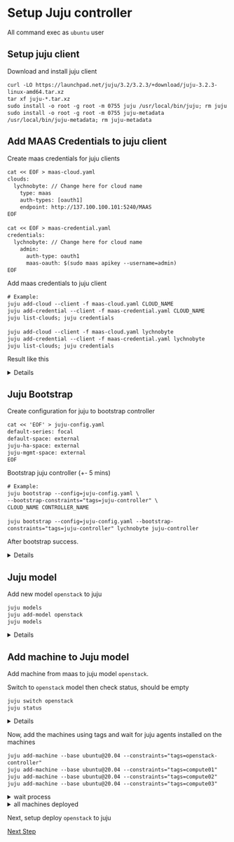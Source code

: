 # Setup Juju controller

All command exec as `ubuntu` user

## Setup juju client
Download and install juju client

```
curl -LO https://launchpad.net/juju/3.2/3.2.3/+download/juju-3.2.3-linux-amd64.tar.xz
tar xf juju-*.tar.xz
sudo install -o root -g root -m 0755 juju /usr/local/bin/juju; rm juju
sudo install -o root -g root -m 0755 juju-metadata /usr/local/bin/juju-metadata; rm juju-metadata
```

## Add MAAS Credentials to juju client
Create maas credentials for juju clients

```
cat << EOF > maas-cloud.yaml
clouds:
  lychnobyte: // Change here for cloud name
    type: maas
    auth-types: [oauth1]
    endpoint: http://137.100.100.101:5240/MAAS
EOF

cat << EOF > maas-credential.yaml
credentials:
  lychnobyte: // Change here for cloud name
    admin:
      auth-type: oauth1
      maas-oauth: $(sudo maas apikey --username=admin)
EOF
```

Add maas credentials to juju client

```
# Example:
juju add-cloud --client -f maas-cloud.yaml CLOUD_NAME
juju add-credential --client -f maas-credential.yaml CLOUD_NAME 
juju list-clouds; juju credentials

juju add-cloud --client -f maas-cloud.yaml lychnobyte
juju add-credential --client -f maas-credential.yaml lychnobyte
juju list-clouds; juju credentials
```

Result like this

<details>

![](../../img/maas30.png)
</details>

## Juju Bootstrap
Create configuration for juju to bootstrap controller

```
cat << 'EOF' > juju-config.yaml
default-series: focal
default-space: external
juju-ha-space: external
juju-mgmt-space: external
EOF
```

Bootstrap juju controller (+- 5 mins)

```
# Example:
juju bootstrap --config=juju-config.yaml \
--bootstrap-constraints="tags=juju-controller" \
CLOUD_NAME CONTROLLER_NAME

juju bootstrap --config=juju-config.yaml --bootstrap-constraints="tags=juju-controller" lychnobyte juju-controller
```

After bootstrap success.

<details>

![](../../img/maas31.png)
</details>

## Juju model
Add new model `openstack` to juju

```
juju models
juju add-model openstack
juju models
```

<details>

![](../../img/maas32.png)
</details>

## Add machine to Juju model

Add machine from maas to juju model `openstack`.

Switch to `openstack` model then check status, should be empty

```
juju switch openstack
juju status
```

<details>

![](../../img/maas33.png)
</details>

Now, add the machines using tags and wait for juju agents installed on the machines

```
juju add-machine --base ubuntu@20.04 --constraints="tags=openstack-controller"
juju add-machine --base ubuntu@20.04 --constraints="tags=compute01"
juju add-machine --base ubuntu@20.04 --constraints="tags=compute02"
juju add-machine --base ubuntu@20.04 --constraints="tags=compute03"
```

<details><summary>wait process</summary>

![](../../img/maas34.png)
</details>

<details><summary>all machines deployed</summary>

![](../../img/maas35.png)
</details>

Next, setup deploy `openstack` to juju

[Next Step](../../application-bundle/)